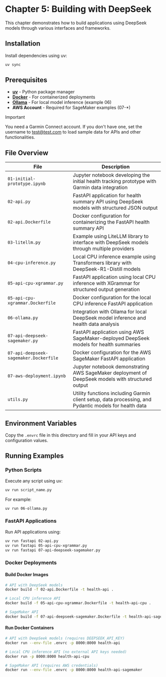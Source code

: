 # Chapter 5: Building with DeepSeek

This chapter demonstrates how to build applications using DeepSeek models through various interfaces and frameworks.

## Installation

Install dependencies using uv:

```bash
uv sync
```

## Prerequisites

- **[uv](https://docs.astral.sh/uv/getting-started/installation/)** - Python package manager
- **[Docker](https://docs.docker.com/get-docker/)** - For containerized deployments  
- **[Ollama](https://ollama.com/)** - For local model inference (example 06)
- **AWS Account** - Required for SageMaker examples (07-*)

> [!IMPORTANT]
> You need a Garmin Connect account. If you don't have one, set the username to test@test.com to load sample data for APIs and other functionalities.

## File Overview

| File | Description |
|------|-------------|
| `01-initial-prototype.ipynb` | Jupyter notebook developing the initial health tracking prototype with Garmin data integration |
| `02-api.py` | FastAPI application for health summary API using DeepSeek models with structured JSON output |
| `02-api.Dockerfile` | Docker configuration for containerizing the FastAPI health summary API |
| `03-litellm.py` | Example using LiteLLM library to interface with DeepSeek models through multiple providers |
| `04-cpu-inference.py` | Local CPU inference example using Transformers library with DeepSeek-R1-Distill models |
| `05-api-cpu-xgrammar.py` | FastAPI application using local CPU inference with XGrammar for structured output generation |
| `05-api-cpu-xgrammar.Dockerfile` | Docker configuration for the local CPU inference FastAPI application |
| `06-ollama.py` | Integration with Ollama for local DeepSeek model inference and health data analysis |
| `07-api-deepseek-sagemaker.py` | FastAPI application using AWS SageMaker-deployed DeepSeek models for health summaries |
| `07-api-deepseek-sagemaker.Dockerfile` | Docker configuration for the AWS SageMaker FastAPI application |
| `07-aws-deployment.ipynb` | Jupyter notebook demonstrating AWS SageMaker deployment of DeepSeek models with structured output |
| `utils.py` | Utility functions including Garmin client setup, data processing, and Pydantic models for health data |

## Environment Variables

Copy the `.envrc` file in this directory and fill in your API keys and configuration values.

## Running Examples

### Python Scripts
Execute any script using uv:

```bash
uv run script_name.py
```

For example:
```bash
uv run 06-ollama.py
```

### FastAPI Applications
Run API applications using:

```bash
uv run fastapi 02-api.py
uv run fastapi 05-api-cpu-xgrammar.py  
uv run fastapi 07-api-deepseek-sagemaker.py
```

### Docker Deployments

#### Build Docker Images
```bash
# API with DeepSeek models
docker build -f 02-api.Dockerfile -t health-api .

# Local CPU inference API  
docker build -f 05-api-cpu-xgrammar.Dockerfile -t health-api-cpu .

# SageMaker API
docker build -f 07-api-deepseek-sagemaker.Dockerfile -t health-api-sagemaker .
```

#### Run Docker Containers
```bash
# API with DeepSeek models (requires DEEPSEEK_API_KEY)
docker run --env-file .envrc -p 8000:8000 health-api

# Local CPU inference API (no external API keys needed)
docker run -p 8000:8000 health-api-cpu

# SageMaker API (requires AWS credentials)
docker run --env-file .envrc -p 8000:8000 health-api-sagemaker
```

